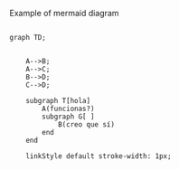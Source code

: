 Example of mermaid diagram

```mermaid

graph TD;


    A-->B;
    A-->C;
    B-->D;
    C-->D;

    subgraph T[hola]
        A(funcionas?)
        subgraph G[ ]
            B(creo que sí)
        end
    end

    linkStyle default stroke-width: 1px;

```
